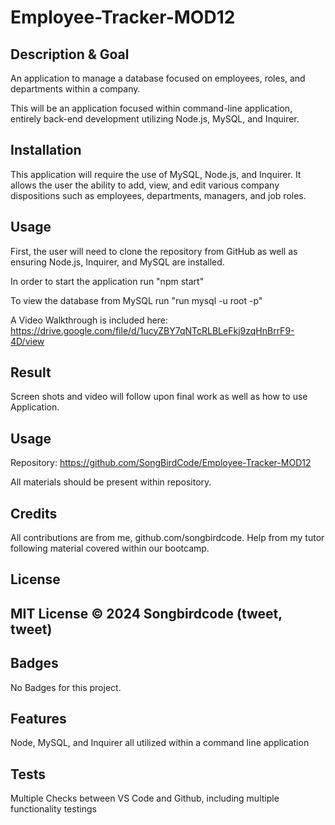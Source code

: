 # Employee-Tracker-MOD12

## Description & Goal

An application to manage a database focused on employees, roles, and departments within a company. 

This will be an application focused within command-line application, entirely back-end development utilizing Node.js, MySQL, and Inquirer. 

## Installation

This application will require the use of MySQL, Node.js, and Inquirer. It allows the user the ability to add, view, and edit various company dispositions such as employees, departments, managers, and job roles. 

## Usage

First, the user will need to clone the repository from GitHub as well as ensuring Node.js, Inquirer, and MySQL are installed. 

In order to start the application run "npm start" 

To view the database from MySQL run "run mysql -u root -p" 

A Video Walkthrough is included here: https://drive.google.com/file/d/1ucyZBY7qNTcRLBLeFkj9zqHnBrrF9-4D/view

## Result

Screen shots and video will follow upon final work as well as how to use Application.

## Usage

Repository: https://github.com/SongBirdCode/Employee-Tracker-MOD12

All materials should be present within repository. 

## Credits

All contributions are from me, github.com/songbirdcode.
Help from my tutor following material covered within our bootcamp.

## License

MIT License © 2024 Songbirdcode (tweet, tweet) 
---

## Badges

No Badges for this project. 

## Features

Node, MySQL, and Inquirer all utilized within a command line application

## Tests

Multiple Checks between VS Code and Github, including multiple functionality testings
